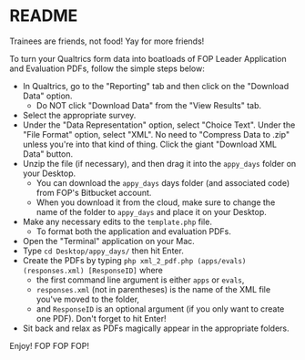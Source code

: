 # README #

Trainees are friends, not food! Yay for more friends!

To turn your Qualtrics form data into boatloads of FOP Leader Application and Evaluation PDFs, follow the simple steps below:

- In Qualtrics, go to the "Reporting" tab and then click on the "Download Data" option.
	- Do NOT click "Download Data" from the "View Results" tab.
- Select the appropriate survey.
- Under the "Data Representation" option, select "Choice Text". Under the "File Format" option, select "XML". No need to "Compress Data to .zip" unless you're into that kind of thing. Click the giant "Download XML Data" button.
- Unzip the file (if necessary), and then drag it into the `appy_days` folder on your Desktop.
	- You can download the `appy_days` days folder (and associated code) from FOP's Bitbucket account.
	- When you download it from the cloud, make sure to change the name of the folder to `appy_days` and place it on your Desktop.
- Make any necessary edits to the `template.php` file.
	- To format both the application and evaluation PDFs.
- Open the "Terminal" application on your Mac.
- Type `cd Desktop/appy_days/` then hit Enter.
- Create the PDFs by typing `php xml_2_pdf.php (apps/evals) (responses.xml) [ResponseID]` where
	- the first command line argument is either `apps` or `evals`,
	- `responses.xml` (not in parentheses) is the name of the XML file you've moved to the folder,
	- and `ResponseID` is an optional argument (if you only want to create one PDF). Don't forget to hit Enter!
- Sit back and relax as PDFs magically appear in the appropriate folders.

Enjoy! FOP FOP FOP!